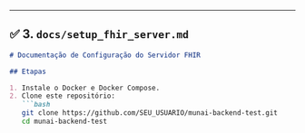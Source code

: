 
---

## ✅ **3. `docs/setup_fhir_server.md`**

```markdown
# Documentação de Configuração do Servidor FHIR

## Etapas

1. Instale o Docker e Docker Compose.
2. Clone este repositório:
   ```bash
   git clone https://github.com/SEU_USUARIO/munai-backend-test.git
   cd munai-backend-test